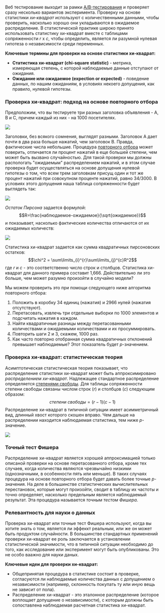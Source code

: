 Веб тестирование выходит за рамки [A/B-тестирования](https://github.com/sutourisu/Practical-statistic/blob/main/%D0%A1%D1%82%D0%B0%D1%82%D0%B8%D1%81%D1%82%D0%B8%D1%87%D0%B5%D1%81%D0%BA%D0%B8%D0%B5%20%D1%8D%D0%BA%D1%81%D0%BF%D0%B5%D1%80%D0%B8%D0%BC%D0%B5%D0%BD%D1%82%D1%8B%20%D0%B8%20%D0%BF%D1%80%D0%BE%D0%B2%D0%B5%D1%80%D0%BA%D0%B0%20%D0%B7%D0%BD%D0%B0%D1%87%D0%B8%D0%BC%D0%BE%D1%81%D1%82%D0%B8/AB-%D1%82%D0%B5%D1%81%D1%82%D0%B8%D1%80%D0%BE%D0%B2%D0%B0%D0%BD%D0%B8%D0%B5.md) и проверяет сразу несколько вариантов эксперимента. Проверку на основе статистики *хи-квадрат* используют с количественными данными, чтобы проверить, насколько хорошо они укладываются в ожидаемое распределение. В статистической практике широко принято использовать статистику хи-квадрат вместе с таблицами сопряженности $r$ x $c$, чтобы определить, является ли разумной нулевая гипотеза о независимости среди переменных.

**Ключевые термины для проверки на основе статистики хи-квадрат:**

* **Статистика хи-квадрат (chi-square statistic)** - метрика, измеряющая степень, с которой наблюдаемые данные отступают от ожидания.
* **Ожидание или ожидаемое (expection or expected)** - поведение данных, по нашим ожиданиям, в условиях некоего допущения, как правило, нулевой гипотезы.

### Проверка хи-квадрат: подход на основе повторного отбора

Предположим, что вы тестируете три разных заголовка объявления - A, B и C, причем каждый из них - на 1000 посетителях.

<img src="https://i.imgur.com/cIRTR1j.png">

Заголовки, без всякого сомнения, выглядят разными. Заголовок A дает почти в два раза больше нажатий, чем заголовок B. Правда, фактические числа небольшие. Процедура [повторного отбора](https://github.com/sutourisu/Practical-statistic/blob/main/%D0%A1%D1%82%D0%B0%D1%82%D0%B8%D1%81%D1%82%D0%B8%D1%87%D0%B5%D1%81%D0%BA%D0%B8%D0%B5%20%D1%8D%D0%BA%D1%81%D0%BF%D0%B5%D1%80%D0%B8%D0%BC%D0%B5%D0%BD%D1%82%D1%8B%20%D0%B8%20%D0%BF%D1%80%D0%BE%D0%B2%D0%B5%D1%80%D0%BA%D0%B0%20%D0%B7%D0%BD%D0%B0%D1%87%D0%B8%D0%BC%D0%BE%D1%81%D1%82%D0%B8/%D0%9F%D0%BE%D0%B2%D1%82%D0%BE%D1%80%D0%BD%D1%8B%D0%B9%20%D0%BE%D1%82%D0%B1%D0%BE%D1%80.md) может поверить, отличается ли процент нажатий в еще большей степени, чем может быть вызвано случайностью. Для такой проверки мы должны распологать "ожидаемым" распределением нажатий, и в этом случае проверка будет осуществляться на основе допущения нулевой гипотезы о том, что всем трем заголовкам присущ один и тот же процент нажатий при совокупном проценте нажатий, равно 34/3000. В условиях этого допущения наша таблица сопряженности будет выглядеть так:

<img src="https://i.imgur.com/aTsvHjD.png">

*Остаток Пирсона* задается формулой:
$$R=\frac{наблюдаемое-ожидаемое}{\sqrt{ожидаемое}}$$
и показывает, насколько фактические количества отличаются от их ожидаемых количеств:

<img src="https://i.imgur.com/3w4vblA.png">

Статистика хи-квадрат задается как сумма квадратичных пирсоновских остатков:
$$\chi^2 = \sum\limits_{i}^{r}\sum\limits_{j}^{c}R^2$$
где $r$ и $c$ - это соответственно число строк и столбцов. Статистика хи-квадрат для данного примера составит 1,666. Действительно ли это больше, чем может разумно произойти в случайно модели?

Мы можем проверить это при помощи следующего ниже алгоритма повторного отбора:

1. Положить в коробку 34 единиц (нажатия) и 2966 нулей (нажатия отсутствуют).
2. Перетасовать, извлечь три отдельные выборки по 1000 элементов и подсчитать нажатия в каждом.
3. Найти квадратичные разницы между перетасованными количествами и ожидаемыми количествами и их просуммировать.
4. Повторить шаги 2 и 3, скажем, 1000 раз.
5. Как часто повторно отобранная сумма квадратичных отклонений превышает наблюдаемые? Этот показатель будет $p$-значением.


### Проверка хи-квадрат: статистическая теория

Асимптотическая статистическая теория показывает, что распределение статистики хи-квадрат может быть аппроксимировано *распределением хи-квадрат*. Надлежащее стандартное распределение определяется [степенями свободы](https://github.com/sutourisu/Practical-statistic/blob/main/%D0%A1%D1%82%D0%B0%D1%82%D0%B8%D1%81%D1%82%D0%B8%D1%87%D0%B5%D1%81%D0%BA%D0%B8%D0%B5%20%D1%8D%D0%BA%D1%81%D0%BF%D0%B5%D1%80%D0%B8%D0%BC%D0%B5%D0%BD%D1%82%D1%8B%20%D0%B8%20%D0%BF%D1%80%D0%BE%D0%B2%D0%B5%D1%80%D0%BA%D0%B0%20%D0%B7%D0%BD%D0%B0%D1%87%D0%B8%D0%BC%D0%BE%D1%81%D1%82%D0%B8/%D0%A1%D1%82%D0%B5%D0%BF%D0%B5%D0%BD%D0%B8%20%D1%81%D0%B2%D0%BE%D0%B1%D0%BE%D0%B4%D1%8B.md). Для таблицы сопряженности степени свободы связаны числом строк ($r$) и столбцов ($c$) следующим образом:
$$степени~свободы=(r-1)(c-1)$$
Распределение хи-квадрат в типичной ситуации имеет асимметричный вид, длинный хвост которого скошен вправо. Чем дальше на распределении находится наблюдаемая статистика, тем ниже $p$-значение.

<img src="https://i.imgur.com/KEVHCLe.png">

### Точный тест Фишера

Распределение хи-квадрат является хорошей аппроксимацией только описаной проверки на основе перетасованного отбора, кроме тех случаев, когда количества являются чрезвычайно низкими (однозначными, в особенности пять или меньше). В таких случаях процедура на основе повторного отбора будет давать более точные $p$-значения. На деле в большинстве статистических вычислительных перестановок, которые могут произойти, сводит в таблицу их частоты и точно определяет, насколько предельным является наблюдаемый результат. Эта процедура называется *точным тестом Фишера*.

### Релевантность для науки о данных

Проверка хи-квадрат или точные тест Фишера используют, когда вы хотите знать о том, является ли эффеккт реальным, или же он может быть продуктом случайности. В большинстве стандартных применений проверки хи-квадрат ее роль заключается в установлении статистической значимости, что в типичной ситуации необходимо до того, как исследование или эксперимент могут быть опубликованы. Это не особо ваажно для науки даных.

**Ключевые идеи для проверки хи-квадрат:**

* Общепринятая процедура в статистике состоит в проверке, согласуются ли наблюдаемые количества данных с допущением о независимости (например, склонность покупать ту или иную вещь не зависит от пола).
* Распределение хи-квадрат - это эталонное распределение (которое воплощает допущение о независимости), с которым должны быть сопоставлена наблюдаемая расчетная статистика хи-квадрат.
